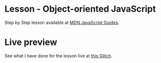 # Lesson - Object-oriented JavaScript

Step by Step lesson available at [MDN JavaScript Guides](https://developer.mozilla.org/en-US/docs/Learn/JavaScript/Objects/Basics#object_basics).

# Live preview

See what I have done for the lesson live at [this Glitch]().

